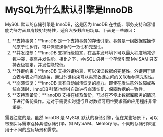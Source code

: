 # MySQL为什么默认引擎是InnoDB

MySQL 默认的存储引擎是 InnoDB，这是因为 InnoDB 在性能、事务支持和容错能力等方面具有较好的特性，适合大多数应用场景。下面是一些原因：

1. **支持事务：**InnoDB 是一个支持事务的存储引擎。事务是一组数据库操作的原子性执行，可以保证操作的一致性和完整性。
2. **并发控制：**InnoDB 支持行级锁定，在高并发环境下可以最大程度地减少锁冲突，提高并发性能。相比之下，MySQL 的另一个存储引擎 MyISAM 只支持表级锁定，并发性能较低。
3. **外键约束：**InnoDB 支持外键约束，可以保证数据的完整性。外键用于建立表与表之间的连接，通过外键约束可以实现数据之间的关联和参照完整性。
4. **崩溃恢复：**InnoDB 具有自动崩溃恢复的能力。即使在发生意外故障或系统崩溃时，InnoDB 引擎也能够自动进行崩溃恢复，保障数据的一致性。
5. **支持热备份：**InnoDB 支持在线热备份，可以在不停止数据库服务的情况下进行备份操作。这对于需要实时运行且对数据可用性要求高的应用程序非常重要。

需要注意的是，虽然 InnoDB 是 MySQL 默认的存储引擎，但在某些场景下，可以根据实际需求选择其他存储引擎，如 MyISAM、Memory 等。不同的存储引擎适用于不同的应用场景和需求。


